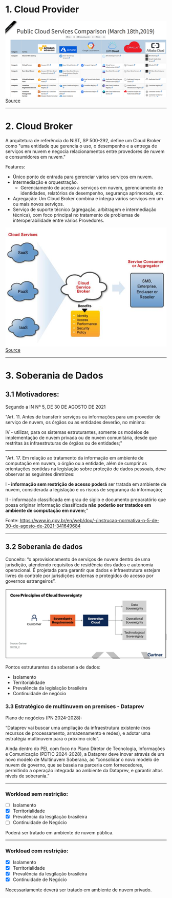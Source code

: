 # 1. Cloud Provider

![alt text](images/image.png)
[Source](https://kyleake.medium.com/cloud-comparer-a-public-cloud-comparison-ilyes-68d1d9772a7a)

---
# 2. Cloud Broker
A arquitetura de referência do NIST, SP 500-292, define um Cloud Broker como "uma entidade que gerencia o uso, o desempenho e a entrega de serviços em nuvem e negocia relacionamentos entre provedores de nuvem e consumidores em nuvem." 

Features:
- Único ponto de entrada para gerenciar vários serviços em nuvem. 
- Intermediação e orquestração.
  -  Gerenciamento de acesso a serviços em nuvem, gerenciamento de identidades, relatórios de desempenho, segurança aprimorada, etc.
- Agregação: Um Cloud Broker combina e integra vários serviços em um ou mais novos serviços.
 - Serviço de suporte técnico (agregação, arbitragem e intermediação técnica), com foco principal no tratamento de problemas de interoperabilidade entre vários Provedores.

![alt text](image-1.png)
[Source](https://www.openpr.com/news/1245226/cloud-service-brokerage-market-growth-analysis-by-accenture-doublehorn-jamcracker-ibm-hpe-rightscale-dell-and-many-more.html)

--- 
# 3. Soberania de Dados

## 3.1 Motivadores:

Segundo a IN Nº 5, DE 30 DE AGOSTO DE 2021

"Art. 11. Antes de transferir serviços ou informações para um provedor de serviço de nuvem, os órgãos ou as entidades deverão, no mínimo:

IV - utilizar, para os sistemas estruturantes, somente os modelos de implementação de nuvem privada ou de nuvem comunitária, desde que restritas às infraestruturas de órgãos ou de entidades;"

---

"Art. 17. Em relação ao tratamento da informação em ambiente de computação em nuvem, o órgão ou a entidade, além de cumprir as orientações contidas na legislação sobre proteção de dados pessoais, deve observar as seguintes diretrizes:

I - **informação sem restrição de acesso poderá** ser tratada em ambiente de nuvem, considerada a legislação e os riscos de segurança da informação;

II - informação classificada em grau de sigilo e documento preparatório que possa originar informação classificada **não poderão ser tratados em ambiente de computação em nuvem**;"


Fonte: https://www.in.gov.br/en/web/dou/-/instrucao-normativa-n-5-de-30-de-agosto-de-2021-341649684

--- 

## 3.2 Soberania de dados

Conceito: “o aprovisionamento de serviços de nuvem dentro de uma jurisdição, atendendo requisitos de residência dos dados e autonomia operacional. É projetada para garantir que dados e infraestrutura estejam livres do controle por jurisdições externas e protegidos do acesso por governos estrangeiros”.

![alt text](image-2.png)


Pontos estruturantes da soberania de dados:
- Isolamento
- Territorialidade
- Prevalência da legislação brasileira
- Continuidade de negócio

### 3.3 Estratégico de multinuvem on premises - Dataprev

Plano de negócios (PN 2024-2028):

“Dataprev vai buscar uma ampliação da infraestrutura existente (nos recursos de processamento, armazenamento e redes), e adotar uma estratégia multinuvem para o próximo ciclo”.

Ainda dentro do PEI, com foco no Plano Diretor de Tecnologia, Informações e Comunicação (PDTIC 2024-2028), a Dataprev deve inovar através de um novo modelo de Multinuvem Soberana, ao “consolidar o novo modelo de nuvem de governo, que se baseia na parceria com fornecedores, permitindo a operação integrada ao ambiente da Dataprev, e garantir altos níveis de soberania.”

---

### Workload sem restrição: 

- [ ] Isolamento
- [x] Territorialidade
- [x] Prevalência da lesgilação brasileira
- [ ] Continuidade de Negócio

Poderá ser tratado em ambiente de nuvem pública.

---

### Workload com restrição: 

- [x] Isolamento
- [x] Territorialidade
- [x] Prevalência da lesgilação brasileira
- [x] Continuidade de Negócio

Necessariamente deverá ser tratado em ambiente de nuvem privado.
